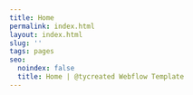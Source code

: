 ```yaml
---
title: Home
permalink: index.html
layout: index.html
slug: ''
tags: pages
seo:
  noindex: false
  title: Home | @tycreated Webflow Template
---
```




